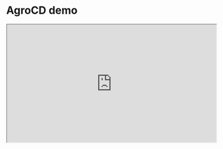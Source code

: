 # AgroCD demo

<iframe width="560" height="315" src="https://www.youtube.com/watch?v=nv9DjFaSjGs&ab_channel=EvgenKasyan"></iframe>